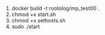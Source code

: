 1. docker build -t rootolog/mp_test00 .
2. chmod +x start.sh
3. chmod +x sethosts.sh
4. sudo ./start

